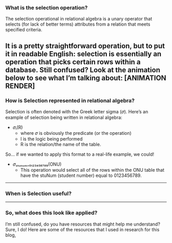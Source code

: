 ### What is the selection operation?
The selection operational in relational algebra is a unary operator that selects (for lack of better terms) attributes from a relation that meets specified criteria. 

It is a pretty straightforward operation, but to put it in readable English: selection is essentially an operation that picks certain rows within a database.
Still confused? Look at the animation below to see what I’m talking about:
[ANIMATION RENDER]
---
### How is Selection represented in relational algebra?
Selection is often denoted with the Greek letter sigma (𝜎). Here’s an example of selection being written in relational algebra:
- 𝜎ₗ(R)
  - where 𝜎 is obviously the predicate (or the operation)
  - l is the logic being performed
  - R is the relation/the name of the table.

So... if we wanted to apply this format to a real-life example, we could!
- 𝜎ₛₜᵤₙᵤₘ₌₀₁₂₃₄₅₆₇₈₉(ONU)
  - This operation would select all of the rows within the ONU table that have the stuNum (student number) equal to 0123456789.

---
### When is Selection useful?

---
### So, what does this look like applied?
I’m still confused, do you have resources that might help me understand?
Sure, I do! Here are some of the resources that I used in research for this blog, 



